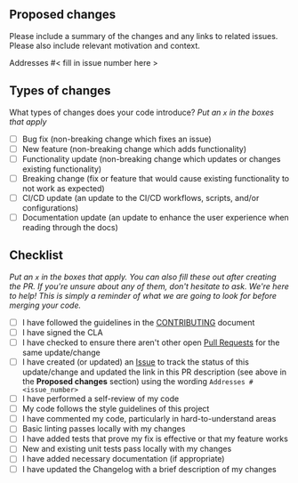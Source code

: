 ## Proposed changes

Please include a summary of the changes and any links to related issues. Please also include relevant motivation and context.

Addresses #\< fill in issue number here >

## Types of changes

What types of changes does your code introduce?
_Put an `x` in the boxes that apply_

- [ ] Bug fix (non-breaking change which fixes an issue)
- [ ] New feature (non-breaking change which adds functionality)
- [ ] Functionality update (non-breaking change which updates or changes existing functionality)
- [ ] Breaking change (fix or feature that would cause existing functionality to not work as expected)
- [ ] CI/CD update (an update to the CI/CD workflows, scripts, and/or configurations)
- [ ] Documentation update (an update to enhance the user experience when reading through the docs)

## Checklist

_Put an `x` in the boxes that apply. You can also fill these out after creating the PR. If you're unsure about any of them, don't hesitate to ask. We're here to help! This is simply a reminder of what we are going to look for before merging your code._

- [ ] I have followed the guidelines in the [CONTRIBUTING](https://github.com/tektronix/tm_data_types/blob/main/CONTRIBUTING.md) document
- [ ] I have signed the CLA
- [ ] I have checked to ensure there aren't other open [Pull Requests](https://github.com/tektronix/tm_data_types/pulls) for the same update/change
- [ ] I have created (or updated) an [Issue](https://github.com/tektronix/tm_data_types/issues) to track the status of this update/change and updated the link in this PR description (see above in the **Proposed changes** section) using the wording `Addresses #<issue_number>`
- [ ] I have performed a self-review of my code
- [ ] My code follows the style guidelines of this project
- [ ] I have commented my code, particularly in hard-to-understand areas
- [ ] Basic linting passes locally with my changes
- [ ] I have added tests that prove my fix is effective or that my feature works
- [ ] New and existing unit tests pass locally with my changes
- [ ] I have added necessary documentation (if appropriate)
- [ ] I have updated the Changelog with a brief description of my changes
